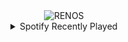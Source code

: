 <div align="center">
<picture>
    <source media="(prefers-color-scheme: dark)" srcset="https://i.ibb.co/xSSgPvfM/output-gif.gif">
    <source media="(prefers-color-scheme: light)" srcset="https://i.ibb.co/xSSgPvfM/output-gif.gif">
    <img alt="RENOS" src="https://i.ibb.co/xSSgPvfM/output-gif.gif">
</picture>
<details>
<summary>Spotify Recently Played</summary>
<img src="https://spotify-recently-played-readme.vercel.app/api?user=31d6d6zerc5ct6kck32na2ozsqf4&unique=1&width=400" alt="Spotify" />
</details>
</div>

<!-- Image deletion URL: https://ibb.co/MDD1WTGR/247aef3235869826155f41f4898dc16a -->